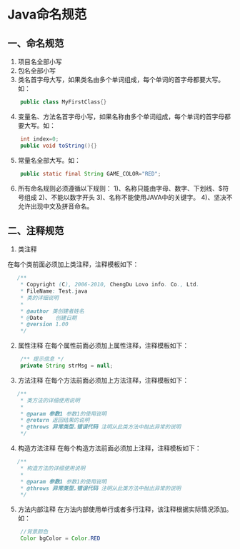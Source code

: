 # Java命名规范

## 一、命名规范

1. 项目名全部小写
2. 包名全部小写
3. 类名首字母大写，如果类名由多个单词组成，每个单词的首字母都要大写。如：
```java
    public class MyFirstClass{}
```

4. 变量名、方法名首字母小写，如果名称由多个单词组成，每个单词的首字母都要大写。如：
```java
    int index=0;
    public void toString(){}
```
5. 常量名全部大写。如：
```java
    public static final String GAME_COLOR="RED";
```

6. 所有命名规则必须遵循以下规则：
    1)、名称只能由字母、数字、下划线、$符号组成
    2)、不能以数字开头
    3)、名称不能使用JAVA中的关键字。
    4)、坚决不允许出现中文及拼音命名。


## 二、注释规范

1. 类注释

在每个类前面必须加上类注释，注释模板如下：
```java
   /**
    * Copyright (C), 2006-2010, ChengDu Lovo info. Co., Ltd.
    * FileName: Test.java
    * 类的详细说明
    *
    * @author 类创建者姓名
    * @Date    创建日期
    * @version 1.00
    */
```
2. 属性注释
在每个属性前面必须加上属性注释，注释模板如下：
```java
    /** 提示信息 */
    private String strMsg = null;
```

3. 方法注释
在每个方法前面必须加上方法注释，注释模板如下：
```java
   /**
    * 类方法的详细使用说明
    *
    * @param 参数1 参数1的使用说明
    * @return 返回结果的说明
    * @throws 异常类型.错误代码 注明从此类方法中抛出异常的说明
    */
```

4. 构造方法注释
在每个构造方法前面必须加上注释，注释模板如下：
```java
   /**
    * 构造方法的详细使用说明
    *
    * @param 参数1 参数1的使用说明
    * @throws 异常类型.错误代码 注明从此类方法中抛出异常的说明
    */
```

5. 方法内部注释
在方法内部使用单行或者多行注释，该注释根据实际情况添加。
如：
```java
    //背景颜色
    Color bgColor = Color.RED
```